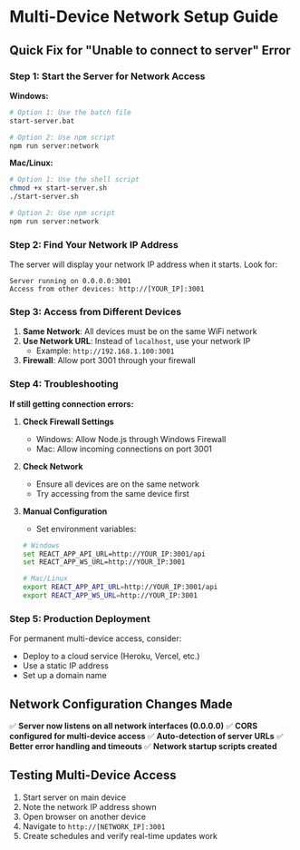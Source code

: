 # Multi-Device Network Setup Guide

## Quick Fix for "Unable to connect to server" Error

### Step 1: Start the Server for Network Access

**Windows:**
```bash
# Option 1: Use the batch file
start-server.bat

# Option 2: Use npm script
npm run server:network
```

**Mac/Linux:**
```bash
# Option 1: Use the shell script
chmod +x start-server.sh
./start-server.sh

# Option 2: Use npm script
npm run server:network
```

### Step 2: Find Your Network IP Address

The server will display your network IP address when it starts. Look for:
```
Server running on 0.0.0.0:3001
Access from other devices: http://[YOUR_IP]:3001
```

### Step 3: Access from Different Devices

1. **Same Network**: All devices must be on the same WiFi network
2. **Use Network URL**: Instead of `localhost`, use your network IP
   - Example: `http://192.168.1.100:3001`
3. **Firewall**: Allow port 3001 through your firewall

### Step 4: Troubleshooting

**If still getting connection errors:**

1. **Check Firewall Settings**
   - Windows: Allow Node.js through Windows Firewall
   - Mac: Allow incoming connections on port 3001

2. **Check Network**
   - Ensure all devices are on the same network
   - Try accessing from the same device first

3. **Manual Configuration**
   - Set environment variables:
   ```bash
   # Windows
   set REACT_APP_API_URL=http://YOUR_IP:3001/api
   set REACT_APP_WS_URL=http://YOUR_IP:3001
   
   # Mac/Linux
   export REACT_APP_API_URL=http://YOUR_IP:3001/api
   export REACT_APP_WS_URL=http://YOUR_IP:3001
   ```

### Step 5: Production Deployment

For permanent multi-device access, consider:
- Deploy to a cloud service (Heroku, Vercel, etc.)
- Use a static IP address
- Set up a domain name

## Network Configuration Changes Made

✅ **Server now listens on all network interfaces (0.0.0.0)**
✅ **CORS configured for multi-device access**
✅ **Auto-detection of server URLs**
✅ **Better error handling and timeouts**
✅ **Network startup scripts created**

## Testing Multi-Device Access

1. Start server on main device
2. Note the network IP address shown
3. Open browser on another device
4. Navigate to `http://[NETWORK_IP]:3001`
5. Create schedules and verify real-time updates work
